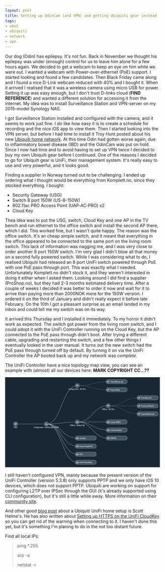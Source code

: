 ```yaml
---
layout: post
title: Setting up OdinCam (and VPN) and getting Ubiquiti gear instead
tags:
- ubnt
- ubiquiti
- network
- vpn
---
```


Our dog (Odin) has epilepsy. It's not fun. Back in November we thought his epilepsy was under (enough) control for us to leave him alone for a few hours again. We decided to get a webcam to keep an eye on him while we were out. I wanted a webcam with Power-over-ethernet (PoE) support. I started looking and found a few candidates. Then Black Friday came along and I found a nice D-Link webcam reduced with 40% and I bought it. When it arrived I realised that it was a wireless camera using micro USB for power. Setting it up was easy enough, but I don't trust D-links cloud (**FIND REFERENCE**) and wanted a different solution for accessing it from the internet. My idea was to install Surveillance Station and VPN-server on my 2015-model Synology NAS.

I got Surveillance Station installed and configured with the camera, and it seems to work just fine. I do like how easy it is to create a schedule for recording and the nice iOS app to view them. Then I started looking into the VPN server, but before I had time to install it Troy Hunt posted about his new [Ubiquiti home network](https://www.troyhunt.com/ubiquiti-all-the-things-how-i-finally-fixed-my-dodgy-wifi/). At this time Odin had gotten worse again, due to inflammatory bowel disease (IBD) and the OdinCam was put on hold. Since I now had time and to avoid having to set up VPN twice I decided to buy my own Ubiquiti gear before I continued. One of the reasons I decided to go for Ubiquiti gear is UniFi, their management system. It's really easy to use and very powerful, and it looks good.

Finding a supplier in Norway turned out to be challenging. I ended up ordering what I thought would be everything from Komplett.no, since they stocked everything. I bought:

- Security Gateway (USG)
- Switch 8 port 150W (US-8-150W)
- 802.11ac PRO Access Point (UAP‑AC‑PRO) x2
- Cloud Key

Thea idea was to put the USG, switch, Cloud Key and one AP in the TV bench and run ethernet to the office switch and install the second AP there, which I did. This worked fine, but I wasn't quite happy. The reason was the office switch. It's an cheap simple switch, and it meant that everything in the office appeared to be connected to the same port on the living room switch. This lack of information was nagging me, and I was very close to order another 8 port 150W switch. I'm very glad I didn't blow all that money on a second fully powered switch. While I was considering what to do, I realised Ubiquiti had released an 8 port UniFi switch powered through PoE with one PoE pass through port. This was exactly what I needed. Unfortunately Komplett.no didn't stock it, and they weren't interested in doing it either when I asked them. Looking around I did find a supplier (ProShop.no), but they had 2-3 months estimated delivery time. After a couple of weeks I decided it was better to order it now and wait for it to arrive than paying more than 2000NOK more for the 150W version. I ordered it on the third of January and didn't really expect it before late February. On the 10th I got a pleasant surprise as an email landed in my inbox and could tell me my switch was on its way.

It arrived this Thursday and I installed it immediately. To my horror it didn't work as expected. The switch got power from the living room switch, and I could adopt it with the UniFi Controller running on the Cloud Key, but the AP connected to the PoE pass through didn't boot. After trying a different cable, upgrading and restarting the switch, and a few other things I eventually looked in the user manual. It turns out the new switch had the PoE pass through turned off by default. By turning it on via the UniFi Controller the AP booted back up and my network was *complete*.

The UniFi Controller have a nice topology map view, you can see an example with (almost) all our devices here: **MARK COPYRIGHT CC...??**

![Ubiquiti UniFi topology map for our home network](/assets/images/2017/01/Herskapshuset-UniFi-topology-map.png)

I still haven't configured VPN, mainly because the present version of the UniFi Controller (version 5.3.8) only supports PPTP and we only have iOS 10 devices, which does not support PPTP. Ubiquiti are working on support for configuring L2TP over IPSec through the GUI (it's already supported using CLI configuration), but it's still a little while away. More information on their [community site](https://community.ubnt.com/t5/UniFi-Routing-Switching/USG-Remote-User-VPN-with-iPhone/m-p/1791336#M31894). 

And other good [blog post](https://scotthelme.co.uk/my-ubiquiti-home-network/) about a Ubiquiti UniFi home setup is Scott Helme's. He has also written about [Setting up HTTPS on the UniFi CloudKey](https://scotthelme.co.uk/setting-up-https-on-the-unifi-cloudkey/) so you can get rid of the warning when connecting to it. I haven't done this yet, but it's something I'm planing to do in the not too distant future.




Find all local IPs:

> ping *.255
>
> arp -a
>
> netstat -r

